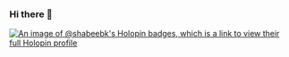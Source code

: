 ### Hi there 👋

[![An image of @shabeebk's Holopin badges, which is a link to view their full Holopin profile](https://holopin.me/shabeebk)](https://holopin.io/@shabeebk)
<!--
**shabeebk/shabeebk** is a ✨ _special_ ✨ repository because its `README.md` (this file) appears on your GitHub profile.

Here are some ideas to get you started:

- 🔭 I’m currently working on ...
- 🌱 I’m currently learning ...
- 👯 I’m looking to collaborate on ...
- 🤔 I’m looking for help with ...
- 💬 Ask me about ...
- 📫 How to reach me: ...
- 😄 Pronouns: ...
- ⚡ Fun fact: ...
-->
